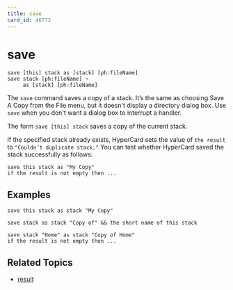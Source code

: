 ```yaml
---
title: save
card_id: 46772
---
```


# save

```
save [this] stack as [stack] [ph:fileName]
save stack [ph:fileName] ¬
     as [stack] [ph:fileName]
```

The `save` command saves a copy of a stack. It’s the same as choosing Save A Copy from the File menu, but it doesn't display a directory dialog box. Use `save` when you don't want a dialog box to interrupt a handler.

The form `save [this] stack` saves a copy of the current stack.

If the specified stack already exists, HyperCard sets the value of `the result` to `"Couldn’t duplicate stack."` You can test whether HyperCard saved the stack successfully as follows:

```
save this stack as "My Copy"
if the result is not empty then ...
```

## Examples

```
save this stack as stack "My Copy"

save stack as stack "Copy of" && the short name of this stack

save stack "Home" as stack "Copy of Home"
if the result is not empty then ...
```

## Related Topics

* [result](/HyperTalkReference/functions/result)
